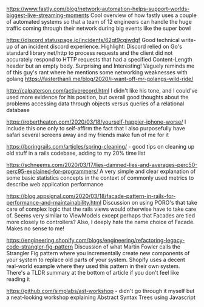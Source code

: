 https://www.fastly.com/blog/network-automation-helps-support-worlds-biggest-live-streaming-moments
Cool overview of how fastly uses a couple of automated systems so that a team of 12 engineers can handle the huge traffic coming through their network during big events like the super bowl

https://discord.statuspage.io/incidents/62gt9cgjwdgf
Good technical write-up of an incident discord experience. Highlight: Discord relied on Go's standard library net/http to process requests and the client did not accurately respond to HTTP requests that had a specified Content-Length header but an empty body. Surprising and Interesting! Vaguely reminds me of this guy's rant where he mentions some networking weaknesses with golang https://fasterthanli.me/blog/2020/i-want-off-mr-golangs-wild-ride/


http://calpaterson.com/activerecord.html
I didn't like his tone, and I could've used more evidence for his position, but overall good thoughts about the problems
accessing data through objects versus queries of a relational database

https://robertheaton.com/2020/03/18/yourself-happier-iphone-worse/
I include this one only to self-affirm the fact that I also purposefully have safari several screens away and my friends
make fun of me for it

https://boringrails.com/articles/spring-cleaning/ - good tips on cleaning up old stuff in a rails codebase, adding to my 20% time list

https://schneems.com/2020/03/17/lies-damned-lies-and-averages-perc50-perc95-explained-for-programmers/
A very simple and clear explanation of some basic statistics concepts in the context of commonly used metrics
to describe web application performance

https://blog.appsignal.com/2020/03/18/facade-pattern-in-rails-for-performance-and-maintainability.html
Discussion on using PORO's that take care of complex logic that the rails views would otherwise have to take care of.
Seems very similar to ViewModels except perhaps that Facades are tied more closely to controllers?
Also, I deeply hate the name choice of Facade. Makes no sense to me!

https://engineering.shopify.com/blogs/engineering/refactoring-legacy-code-strangler-fig-pattern
Discussion of what Martin Fowler calls the Strangler Fig pattern where you incrementally create new components
of your system to replace old parts of your system. Shopify uses a decent real-world example where they used this
pattern in their own system. There's a TLDR summary at the bottom of article if you don't feel like reading it

https://github.com/simplabs/ast-workshop - didn't go through it myself but a neat-looking workshop explaining Abstract Syntax Trees using Javascript
